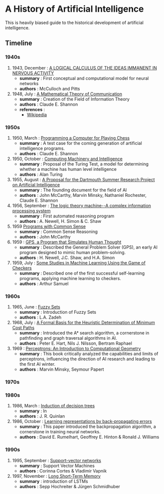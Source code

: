 # A History of Artificial Intelligence

This is heavily biased guide to the historical development of artificial intelligence.

## Timeline

### 1940s

1. 1943, December : [A LOGICAL CALCULUS OF THE IDEAS IMMANENT IN NERVOUS ACTIVITY](https://link.springer.com/article/10.1007/BF02478259)
   - **summary** : First conceptual and computational model for neural networks
   - **authors** : McCulloch and Pitts
2. 1948, July : [A Mathematical Theory of Communication](https://ieeexplore.ieee.org/document/6773024)
   - **summary** : Creation of the Field of Information Theory
   - **authors** : Claude E. Shannon
   - **references** :
     - [Wikipedia](https://en.wikipedia.org/wiki/A_Mathematical_Theory_of_Communication#cite_note-Shannon_1948_1-1)

### 1950s

1. 1950, March : [Programming a Computer for Playing Chess](https://link.springer.com/chapter/10.1007/978-1-4757-1968-0_1)
   - **summary** : A test case for the coming generation of artificial intelligence programs.
   - **authors** : Claude E. Shannon
2. 1950, October : [Computing Machinery and Intelligence](https://academic.oup.com/mind/article/LIX/236/433/986238)
   - **summary** : Proposal of the Turing Test, a model for determining whether a machine has human level intelligence
   - **authors** : Alan Turing
3. 1955, August : [A Proposal for the Dartmouth Summer Research Project on Artificial Intelligence](http://jmc.stanford.edu/articles/dartmouth/dartmouth.pdf)
   - **summary** : The founding document for the field of AI
   - **authors** : John McCarthy, Marvin Minsky, Nathaniel Rochester, Claude E. Shannon
4. 1956, September : [The logic theory machine--A complex information processing system](https://ieeexplore.ieee.org/document/1056797)
   - **summary** : First automated reasoning program
   - **authors** : A. Newell, H. Simon & C. Shaw
5. 1959 [Programs with Common Sense](http://jmc.stanford.edu/articles/mcc59.html)
   - **summary** : Common Sense Reasoning
   - **authors** : John McCarthy
6. 1959 : [GPS, a Program that Simulates Human Thought](https://iiif.library.cmu.edu/file/Simon_box00064_fld04907_bdl0001_doc0001/Simon_box00064_fld04907_bdl0001_doc0001.pdf)
   - **summary** : Described the General Problem Solver (GPS), an early AI program designed to mimic human problem-solving.
   - **authors** : H. Newell, J.C. Shaw, and H.A. Simon
7. 1959, July : [Some Studies in Machine Learning Using the Game of Checkers](https://ieeexplore.ieee.org/document/5392560)
   - **summary** : Described one of the first successful self-learning programs, applying machine learning to checkers.
   - **authors** : Arthur Samuel

### 1960s

1. 1965, June : [Fuzzy Sets](https://www.sciencedirect.com/science/article/pii/S001999586590241X)
   - **summary** : Introduction of Fuzzy Sets
   - **authors** : L.A. Zadeh
2. 1968, July : [A Formal Basis for the Heuristic Determination of Minimum Cost Paths](https://ieeexplore.ieee.org/document/4082128)
   - **summary** : Introduced the A\* search algorithm, a cornerstone in pathfinding and graph traversal algorithms in AI.
   - **authors** : Peter E. Hart, Nils J. Nilsson, Bertram Raphael
3. 1969 : [Perceptrons: An Introduction to Computational Geometry](https://academic.oup.com/mind/article/LIX/236/433/986238)
   - **summary** : This book critically analyzed the capabilities and limits of perceptrons, influencing the direction of AI research and leading to the first AI winter.
   - **authors** : Marvin Minsky, Seymour Papert

### 1970s

### 1980s

1. 1986, March : [Induction of decision trees](https://link.springer.com/article/10.1007/BF00116251)
   - **summary** : In
   - **authors** : J. R. Quinlan
2. 1986, October : [Learning representations by back-propagating errors
   ](https://www.nature.com/articles/323533a0)
   - **summary** : This paper introduced the backpropagation algorithm, a cornerstone in training neural networks.
   - **authors** : David E. Rumelhart, Geoffrey E. Hinton & Ronald J. Williams

### 1990s

1. 1995, September : [Support-vector networks](https://link.springer.com/article/10.1007/BF00994018)
   - **summary** : Support Vector Machines
   - **authors** : Corinna Cortes & Vladimir Vapnik
2. 1997, November : [Long Short-Term Memory](https://dl.acm.org/doi/10.1162/neco.1997.9.8.1735)
   - **summary** : introduction of LSTMs
   - **authors** : Sepp Hochreiter & Jürgen Schmidhuber
